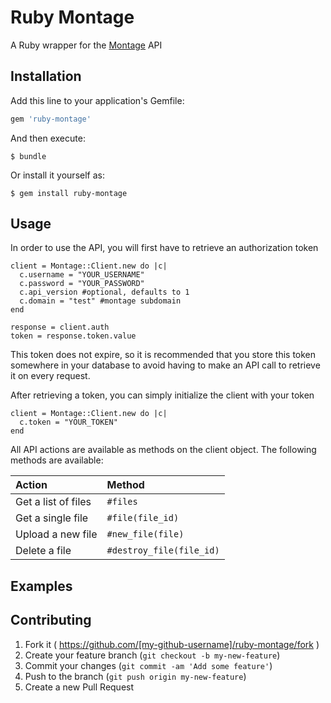 # Ruby Montage

A Ruby wrapper for the [Montage](https://www.foo.com) API

## Installation

Add this line to your application's Gemfile:

```ruby
gem 'ruby-montage'
```

And then execute:

    $ bundle

Or install it yourself as:

    $ gem install ruby-montage

## Usage

In order to use the API, you will first have to retrieve an authorization token

    client = Montage::Client.new do |c|
      c.username = "YOUR_USERNAME"
      c.password = "YOUR_PASSWORD"
      c.api_version #optional, defaults to 1
      c.domain = "test" #montage subdomain
    end

    response = client.auth
    token = response.token.value

This token does not expire, so it is recommended that you store this token somewhere in your database to avoid having to
make an API call to retrieve it on every request.

After retrieving a token, you can simply initialize the client with your token

    client = Montage::Client.new do |c|
      c.token = "YOUR_TOKEN"
    end

All API actions are available as methods on the client object. The following methods are available:

| Action                    | Method                             |
| :------------------------ | :--------------------------------- |
| Get a list of files       | `#files`                           |
| Get a single file         | `#file(file_id)`                   |
| Upload a new file         | `#new_file(file)`                  |
| Delete a file             | `#destroy_file(file_id)`           |


## Examples


## Contributing

1. Fork it ( https://github.com/[my-github-username]/ruby-montage/fork )
2. Create your feature branch (`git checkout -b my-new-feature`)
3. Commit your changes (`git commit -am 'Add some feature'`)
4. Push to the branch (`git push origin my-new-feature`)
5. Create a new Pull Request
